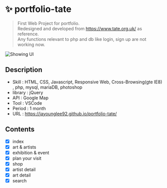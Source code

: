 # ✨ portfolio-tate

> First Web Project for portfolio.  
> Redesigned and developed from https://www.tate.org.uk/ as reference.  
> Any functions relevant to php and db like login, sign up are not working now.

![Showing UI](/_info-img/info-tate-01.gif)

## Description
- Skill : HTML, CSS, Javascript, Responsive Web, Cross-Browsing(gte IE8) , php, mysql, mariaDB, photoshop
- library : jQuery
- API : Google Map
- Tool : VSCode
- Period : 1 month
- URL : https://jayounglee92.github.io/portfolio-tate/

## Contents
- [x] index  
- [x] art & artists
- [x] exhibition & event
- [x] plan your visit
- [x] shop
- [x] artist detail
- [x] art detail
- [x] search
